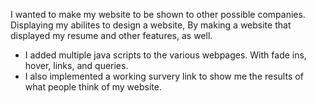 I wanted to make my website to be shown to other possible companies. Displaying my abilites to design a website, By making a website that displayed my resume and other features, as well. 
- I added multiple java scripts to the various webpages. With fade ins, hover, links, and queries.
- I also implemented a working survery link to show me the results of what people think of my website.
